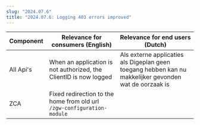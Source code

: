```yaml
---
slug: "2024.07.6"
title: "2024.07.6: Logging 403 errors improved"
---
```


| Component | Relevance for consumers (English)                                      | Relevance for end users (Dutch)                                                                        |
| --------- | ---------------------------------------------------------------------- | ------------------------------------------------------------------------------------------------------ |
| All Api's | When an application is not authorized, the ClientID is now logged      | Als externe applicaties als Digeplan geen toegang hebben kan nu makkelijker gevonden wat de oorzaak is |
| ZCA       | Fixed redirection to the home from old url `/zgw-configuration-module` |                                                                                                        |
